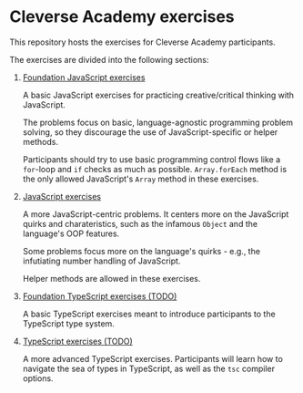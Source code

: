 # Cleverse Academy exercises

This repository hosts the exercises for Cleverse Academy participants.

The exercises are divided into the following sections:

1. [Foundation JavaScript exercises](./foundation-js.md)

   A basic JavaScript exercises for practicing creative/critical thinking
   with JavaScript.

   The problems focus on basic, language-agnostic programming problem
   solving, so they discourage the use of JavaScript-specific or helper
   methods.

   Participants should try to use basic programming control flows like
   a `for`-loop and `if` checks as much as possible. `Array.forEach`
   method is the only allowed JavaScript's `Array` method in these
   exercises.

2. [JavaScript exercises](./js.md)

   A more JavaScript-centric problems. It centers more on the JavaScript
   quirks and charateristics, such as the infamous `Object` and the
   language's OOP features.

   Some problems focus more on the language's quirks - e.g., the
   infutiating number handling of JavaScript.

   Helper methods are allowed in these exercises.

3. [Foundation TypeScript exercises (TODO)](./foundation-ts.md)

   A basic TypeScript exercises meant to introduce participants to the
   TypeScript type system.

4. [TypeScript exercises (TODO)](./ts.md)

   A more advanced TypeScript exercises. Participants will learn how
   to navigate the sea of types in TypeScript, as well as the `tsc`
   compiler options.
